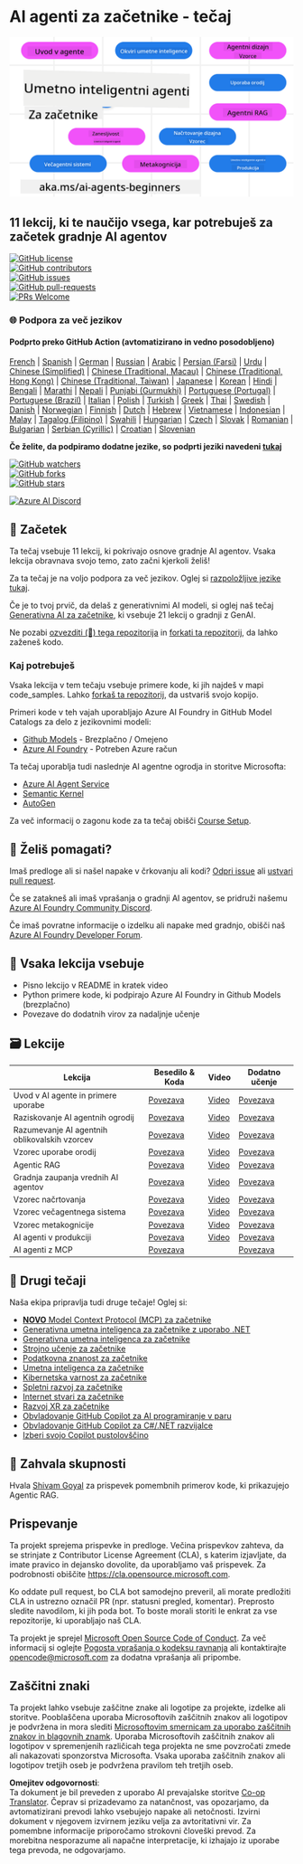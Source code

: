 <!--
CO_OP_TRANSLATOR_METADATA:
{
  "original_hash": "b06f16d6944fab788df1db7638d0edaa",
  "translation_date": "2025-07-12T08:48:27+00:00",
  "source_file": "README.md",
  "language_code": "sl"
}
-->
# AI agenti za začetnike - tečaj

![Generativna AI za začetnike](../../translated_images/repo-thumbnail.083b24afed61b6dd27a7fc53798bebe9edf688a41031163a1fca9f61c64d63ec.sl.png)

## 11 lekcij, ki te naučijo vsega, kar potrebuješ za začetek gradnje AI agentov

[![GitHub license](https://img.shields.io/github/license/microsoft/ai-agents-for-beginners.svg)](https://github.com/microsoft/ai-agents-for-beginners/blob/master/LICENSE?WT.mc_id=academic-105485-koreyst)  
[![GitHub contributors](https://img.shields.io/github/contributors/microsoft/ai-agents-for-beginners.svg)](https://GitHub.com/microsoft/ai-agents-for-beginners/graphs/contributors/?WT.mc_id=academic-105485-koreyst)  
[![GitHub issues](https://img.shields.io/github/issues/microsoft/ai-agents-for-beginners.svg)](https://GitHub.com/microsoft/ai-agents-for-beginners/issues/?WT.mc_id=academic-105485-koreyst)  
[![GitHub pull-requests](https://img.shields.io/github/issues-pr/microsoft/ai-agents-for-beginners.svg)](https://GitHub.com/microsoft/ai-agents-for-beginners/pulls/?WT.mc_id=academic-105485-koreyst)  
[![PRs Welcome](https://img.shields.io/badge/PRs-welcome-brightgreen.svg?style=flat-square)](http://makeapullrequest.com?WT.mc_id=academic-105485-koreyst)

### 🌐 Podpora za več jezikov

#### Podprto preko GitHub Action (avtomatizirano in vedno posodobljeno)

[French](../fr/README.md) | [Spanish](../es/README.md) | [German](../de/README.md) | [Russian](../ru/README.md) | [Arabic](../ar/README.md) | [Persian (Farsi)](../fa/README.md) | [Urdu](../ur/README.md) | [Chinese (Simplified)](../zh/README.md) | [Chinese (Traditional, Macau)](../mo/README.md) | [Chinese (Traditional, Hong Kong)](../hk/README.md) | [Chinese (Traditional, Taiwan)](../tw/README.md) | [Japanese](../ja/README.md) | [Korean](../ko/README.md) | [Hindi](../hi/README.md) | [Bengali](../bn/README.md) | [Marathi](../mr/README.md) | [Nepali](../ne/README.md) | [Punjabi (Gurmukhi)](../pa/README.md) | [Portuguese (Portugal)](../pt/README.md) | [Portuguese (Brazil)](../br/README.md) | [Italian](../it/README.md) | [Polish](../pl/README.md) | [Turkish](../tr/README.md) | [Greek](../el/README.md) | [Thai](../th/README.md) | [Swedish](../sv/README.md) | [Danish](../da/README.md) | [Norwegian](../no/README.md) | [Finnish](../fi/README.md) | [Dutch](../nl/README.md) | [Hebrew](../he/README.md) | [Vietnamese](../vi/README.md) | [Indonesian](../id/README.md) | [Malay](../ms/README.md) | [Tagalog (Filipino)](../tl/README.md) | [Swahili](../sw/README.md) | [Hungarian](../hu/README.md) | [Czech](../cs/README.md) | [Slovak](../sk/README.md) | [Romanian](../ro/README.md) | [Bulgarian](../bg/README.md) | [Serbian (Cyrillic)](../sr/README.md) | [Croatian](../hr/README.md) | [Slovenian](./README.md)

**Če želite, da podpiramo dodatne jezike, so podprti jeziki navedeni [tukaj](https://github.com/Azure/co-op-translator/blob/main/getting_started/supported-languages.md)**

[![GitHub watchers](https://img.shields.io/github/watchers/microsoft/ai-agents-for-beginners.svg?style=social&label=Watch)](https://GitHub.com/microsoft/ai-agents-for-beginners/watchers/?WT.mc_id=academic-105485-koreyst)  
[![GitHub forks](https://img.shields.io/github/forks/microsoft/ai-agents-for-beginners.svg?style=social&label=Fork)](https://GitHub.com/microsoft/ai-agents-for-beginners/network/?WT.mc_id=academic-105485-koreyst)  
[![GitHub stars](https://img.shields.io/github/stars/microsoft/ai-agents-for-beginners.svg?style=social&label=Star)](https://GitHub.com/microsoft/ai-agents-for-beginners/stargazers/?WT.mc_id=academic-105485-koreyst)

[![Azure AI Discord](https://dcbadge.limes.pink/api/server/kzRShWzttr)](https://discord.gg/kzRShWzttr)


## 🌱 Začetek

Ta tečaj vsebuje 11 lekcij, ki pokrivajo osnove gradnje AI agentov. Vsaka lekcija obravnava svojo temo, zato začni kjerkoli želiš!

Za ta tečaj je na voljo podpora za več jezikov. Oglej si [razpoložljive jezike tukaj](../..).

Če je to tvoj prvič, da delaš z generativnimi AI modeli, si oglej naš tečaj [Generativna AI za začetnike](https://aka.ms/genai-beginners), ki vsebuje 21 lekcij o gradnji z GenAI.

Ne pozabi [ozvezditi (🌟) tega repozitorija](https://docs.github.com/en/get-started/exploring-projects-on-github/saving-repositories-with-stars?WT.mc_id=academic-105485-koreyst) in [forkati ta repozitorij](https://github.com/microsoft/ai-agents-for-beginners/fork), da lahko zaženeš kodo.

### Kaj potrebuješ

Vsaka lekcija v tem tečaju vsebuje primere kode, ki jih najdeš v mapi code_samples. Lahko [forkaš ta repozitorij](https://github.com/microsoft/ai-agents-for-beginners/fork), da ustvariš svojo kopijo.

Primeri kode v teh vajah uporabljajo Azure AI Foundry in GitHub Model Catalogs za delo z jezikovnimi modeli:

- [Github Models](https://aka.ms/ai-agents-beginners/github-models) - Brezplačno / Omejeno  
- [Azure AI Foundry](https://aka.ms/ai-agents-beginners/ai-foundry) - Potreben Azure račun

Ta tečaj uporablja tudi naslednje AI agentne ogrodja in storitve Microsofta:

- [Azure AI Agent Service](https://aka.ms/ai-agents-beginners/ai-agent-service)  
- [Semantic Kernel](https://aka.ms/ai-agents-beginners/semantic-kernel)  
- [AutoGen](https://aka.ms/ai-agents/autogen)

Za več informacij o zagonu kode za ta tečaj obišči [Course Setup](./00-course-setup/README.md).

## 🙏 Želiš pomagati?

Imaš predloge ali si našel napake v črkovanju ali kodi? [Odpri issue](https://github.com/microsoft/ai-agents-for-beginners/issues?WT.mc_id=academic-105485-koreyst) ali [ustvari pull request](https://github.com/microsoft/ai-agents-for-beginners/pulls?WT.mc_id=academic-105485-koreyst).

Če se zatakneš ali imaš vprašanja o gradnji AI agentov, se pridruži našemu [Azure AI Foundry Community Discord](https://discord.gg/kzRShWzttr).

Če imaš povratne informacije o izdelku ali napake med gradnjo, obišči naš [Azure AI Foundry Developer Forum](https://aka.ms/azureaifoundry/forum).

## 📂 Vsaka lekcija vsebuje

- Pisno lekcijo v README in kratek video  
- Python primere kode, ki podpirajo Azure AI Foundry in Github Models (brezplačno)  
- Povezave do dodatnih virov za nadaljnje učenje  

## 🗃️ Lekcije

| **Lekcija**                              | **Besedilo & Koda**                                | **Video**                                                  | **Dodatno učenje**                                                                     |
|-----------------------------------------|----------------------------------------------------|------------------------------------------------------------|----------------------------------------------------------------------------------------|
| Uvod v AI agente in primere uporabe     | [Povezava](./01-intro-to-ai-agents/README.md)      | [Video](https://youtu.be/3zgm60bXmQk?si=z8QygFvYQv-9WtO1)  | [Povezava](https://aka.ms/ai-agents-beginners/collection?WT.mc_id=academic-105485-koreyst) |
| Raziskovanje AI agentnih ogrodij        | [Povezava](./02-explore-agentic-frameworks/README.md) | [Video](https://youtu.be/ODwF-EZo_O8?si=Vawth4hzVaHv-u0H)  | [Povezava](https://aka.ms/ai-agents-beginners/collection?WT.mc_id=academic-105485-koreyst) |
| Razumevanje AI agentnih oblikovalskih vzorcev | [Povezava](./03-agentic-design-patterns/README.md) | [Video](https://youtu.be/m9lM8qqoOEA?si=BIzHwzstTPL8o9GF)  | [Povezava](https://aka.ms/ai-agents-beginners/collection?WT.mc_id=academic-105485-koreyst) |
| Vzorec uporabe orodij                   | [Povezava](./04-tool-use/README.md)                 | [Video](https://youtu.be/vieRiPRx-gI?si=2z6O2Xu2cu_Jz46N)  | [Povezava](https://aka.ms/ai-agents-beginners/collection?WT.mc_id=academic-105485-koreyst) |
| Agentic RAG                            | [Povezava](./05-agentic-rag/README.md)              | [Video](https://youtu.be/WcjAARvdL7I?si=gKPWsQpKiIlDH9A3)  | [Povezava](https://aka.ms/ai-agents-beginners/collection?WT.mc_id=academic-105485-koreyst) |
| Gradnja zaupanja vrednih AI agentov     | [Povezava](./06-building-trustworthy-agents/README.md) | [Video](https://youtu.be/iZKkMEGBCUQ?si=jZjpiMnGFOE9L8OK)  | [Povezava](https://aka.ms/ai-agents-beginners/collection?WT.mc_id=academic-105485-koreyst) |
| Vzorec načrtovanja                      | [Povezava](./07-planning-design/README.md)          | [Video](https://youtu.be/kPfJ2BrBCMY?si=6SC_iv_E5-mzucnC)  | [Povezava](https://aka.ms/ai-agents-beginners/collection?WT.mc_id=academic-105485-koreyst) |
| Vzorec večagentnega sistema             | [Povezava](./08-multi-agent/README.md)              | [Video](https://youtu.be/V6HpE9hZEx0?si=rMgDhEu7wXo2uo6g)  | [Povezava](https://aka.ms/ai-agents-beginners/collection?WT.mc_id=academic-105485-koreyst) |
| Vzorec metakognicije                    | [Povezava](./09-metacognition/README.md)            | [Video](https://youtu.be/His9R6gw6Ec?si=8gck6vvdSNCt6OcF)  | [Povezava](https://aka.ms/ai-agents-beginners/collection?WT.mc_id=academic-105485-koreyst) |
| AI agenti v produkciji                  | [Povezava](./10-ai-agents-production/README.md)     | [Video](https://youtu.be/l4TP6IyJxmQ?si=31dnhexRo6yLRJDl)  | [Povezava](https://aka.ms/ai-agents-beginners/collection?WT.mc_id=academic-105485-koreyst) |
| AI agenti z MCP                        | [Povezava](./11-mcp/README.md)                      |                                                            | [Povezava](https://aka.ms/mcp-for-beginners)                                           |

## 🎒 Drugi tečaji

Naša ekipa pripravlja tudi druge tečaje! Oglej si:

- [**NOVO** Model Context Protocol (MCP) za začetnike](https://github.com/microsoft/mcp-for-beginners?WT.mc_id=academic-105485-koreyst)
- [Generativna umetna inteligenca za začetnike z uporabo .NET](https://github.com/microsoft/Generative-AI-for-beginners-dotnet?WT.mc_id=academic-105485-koreyst)
- [Generativna umetna inteligenca za začetnike](https://github.com/microsoft/generative-ai-for-beginners?WT.mc_id=academic-105485-koreyst)
- [Strojno učenje za začetnike](https://aka.ms/ml-beginners?WT.mc_id=academic-105485-koreyst)
- [Podatkovna znanost za začetnike](https://aka.ms/datascience-beginners?WT.mc_id=academic-105485-koreyst)
- [Umetna inteligenca za začetnike](https://aka.ms/ai-beginners?WT.mc_id=academic-105485-koreyst)
- [Kibernetska varnost za začetnike](https://github.com/microsoft/Security-101??WT.mc_id=academic-96948-sayoung)
- [Spletni razvoj za začetnike](https://aka.ms/webdev-beginners?WT.mc_id=academic-105485-koreyst)
- [Internet stvari za začetnike](https://aka.ms/iot-beginners?WT.mc_id=academic-105485-koreyst)
- [Razvoj XR za začetnike](https://github.com/microsoft/xr-development-for-beginners?WT.mc_id=academic-105485-koreyst)
- [Obvladovanje GitHub Copilot za AI programiranje v paru](https://aka.ms/GitHubCopilotAI?WT.mc_id=academic-105485-koreyst)
- [Obvladovanje GitHub Copilot za C#/.NET razvijalce](https://github.com/microsoft/mastering-github-copilot-for-dotnet-csharp-developers?WT.mc_id=academic-105485-koreyst)
- [Izberi svojo Copilot pustolovščino](https://github.com/microsoft/CopilotAdventures?WT.mc_id=academic-105485-koreyst)

## 🌟 Zahvala skupnosti

Hvala [Shivam Goyal](https://www.linkedin.com/in/shivam2003/) za prispevek pomembnih primerov kode, ki prikazujejo Agentic RAG.

## Prispevanje

Ta projekt sprejema prispevke in predloge. Večina prispevkov zahteva, da se strinjate z
Contributor License Agreement (CLA), s katerim izjavljate, da imate pravico in dejansko dovolite,
da uporabljamo vaš prispevek. Za podrobnosti obiščite
<https://cla.opensource.microsoft.com>.

Ko oddate pull request, bo CLA bot samodejno preveril, ali morate predložiti
CLA in ustrezno označil PR (npr. statusni pregled, komentar). Preprosto sledite navodilom,
ki jih poda bot. To boste morali storiti le enkrat za vse repozitorije, ki uporabljajo naš CLA.

Ta projekt je sprejel [Microsoft Open Source Code of Conduct](https://opensource.microsoft.com/codeofconduct/).
Za več informacij si oglejte [Pogosta vprašanja o kodeksu ravnanja](https://opensource.microsoft.com/codeofconduct/faq/) ali
kontaktirajte [opencode@microsoft.com](mailto:opencode@microsoft.com) za dodatna vprašanja ali pripombe.

## Zaščitni znaki

Ta projekt lahko vsebuje zaščitne znake ali logotipe za projekte, izdelke ali storitve. Pooblaščena uporaba Microsoftovih
zaščitnih znakov ali logotipov je podvržena in mora slediti
[Microsoftovim smernicam za uporabo zaščitnih znakov in blagovnih znamk](https://www.microsoft.com/legal/intellectualproperty/trademarks/usage/general).
Uporaba Microsoftovih zaščitnih znakov ali logotipov v spremenjenih različicah tega projekta ne sme povzročati zmede ali nakazovati sponzorstva Microsofta.
Vsaka uporaba zaščitnih znakov ali logotipov tretjih oseb je podvržena pravilom teh tretjih oseb.

**Omejitev odgovornosti**:  
Ta dokument je bil preveden z uporabo AI prevajalske storitve [Co-op Translator](https://github.com/Azure/co-op-translator). Čeprav si prizadevamo za natančnost, vas opozarjamo, da avtomatizirani prevodi lahko vsebujejo napake ali netočnosti. Izvirni dokument v njegovem izvirnem jeziku velja za avtoritativni vir. Za pomembne informacije priporočamo strokovni človeški prevod. Za morebitna nesporazume ali napačne interpretacije, ki izhajajo iz uporabe tega prevoda, ne odgovarjamo.